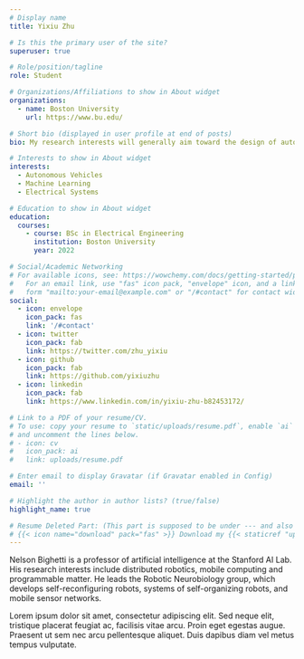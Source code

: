 ```yaml
---
# Display name
title: Yixiu Zhu

# Is this the primary user of the site?
superuser: true

# Role/position/tagline
role: Student

# Organizations/Affiliations to show in About widget
organizations:
  - name: Boston University
    url: https://www.bu.edu/

# Short bio (displayed in user profile at end of posts)
bio: My research interests will generally aim toward the design of autonomous vehicles.

# Interests to show in About widget
interests:
  - Autonomous Vehicles
  - Machine Learning
  - Electrical Systems 

# Education to show in About widget
education:
  courses:
    - course: BSc in Electrical Engineering
      institution: Boston University
      year: 2022

# Social/Academic Networking
# For available icons, see: https://wowchemy.com/docs/getting-started/page-builder/#icons
#   For an email link, use "fas" icon pack, "envelope" icon, and a link in the
#   form "mailto:your-email@example.com" or "/#contact" for contact widget.
social:
  - icon: envelope
    icon_pack: fas
    link: '/#contact'
  - icon: twitter
    icon_pack: fab
    link: https://twitter.com/zhu_yixiu
  - icon: github
    icon_pack: fab
    link: https://github.com/yixiuzhu
  - icon: linkedin
    icon_pack: fab
    link: https://www.linkedin.com/in/yixiu-zhu-b82453172/

# Link to a PDF of your resume/CV.
# To use: copy your resume to `static/uploads/resume.pdf`, enable `ai` icons in `params.toml`,
# and uncomment the lines below.
# - icon: cv
#   icon_pack: ai
#   link: uploads/resume.pdf

# Enter email to display Gravatar (if Gravatar enabled in Config)
email: ''

# Highlight the author in author lists? (true/false)
highlight_name: true

# Resume Deleted Part: (This part is supposed to be under --- and also under the personal discription)
# {{< icon name="download" pack="fas" >}} Download my {{< staticref "uploads/demo_resume.pdf" "newtab" >}}resumé{{< /staticref # >}}.
---
```


Nelson Bighetti is a professor of artificial intelligence at the Stanford AI Lab. His research interests include distributed robotics, mobile computing and programmable matter. He leads the Robotic Neurobiology group, which develops self-reconfiguring robots, systems of self-organizing robots, and mobile sensor networks.

Lorem ipsum dolor sit amet, consectetur adipiscing elit. Sed neque elit, tristique placerat feugiat ac, facilisis vitae arcu. Proin eget egestas augue. Praesent ut sem nec arcu pellentesque aliquet. Duis dapibus diam vel metus tempus vulputate.

